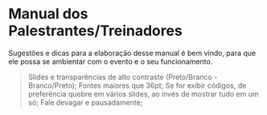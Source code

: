# Manual dos Palestrantes/Treinadores

Sugestões e dicas para a elaboração desse manual é bem vindo, para que ele possa se ambientar com o evento e o seu funcionamento.

> Slides e transparências de alto contraste (Preto/Branco - Branco/Preto);
> Fontes maiores que 36pt;
> Se for exibir códigos, de preferência quebre em vários slides, ao invés de mostrar tudo em um só;
> Fale devagar e pausadamente;
